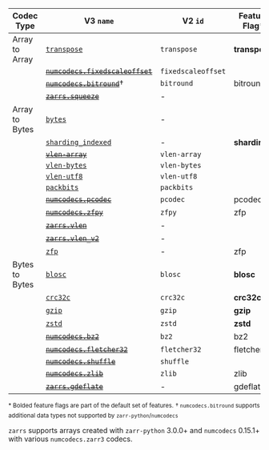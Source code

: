 | Codec Type     | V3 `name`                          | V2 `id`                             | Feature Flag* |
| -------------- | ---------------------------------- | ----------------------------------- | ------------- |
| Array to Array | [`transpose`]                      | `transpose`                         | **transpose** |
|                | ~~[`numcodecs.fixedscaleoffset`]~~ | `fixedscaleoffset`                  |               |
|                | ~~[`numcodecs.bitround`]~~†        | `bitround`                          | bitround      |
|                | ~~[`zarrs.squeeze`]~~              | -                                   |               |
| Array to Bytes | [`bytes`]                          | -                                   |               |
|                | [`sharding_indexed`]               | -                                   | **sharding**  |
|                | ~~[`vlen-array`]~~                 | `vlen-array`                        |               |
|                | [`vlen-bytes`]                     | `vlen-bytes`                        |               |
|                | [`vlen-utf8`]                      | `vlen-utf8`                         |               |
|                | [`packbits`]                       | `packbits`                          |               |
|                | ~~[`numcodecs.pcodec`]~~           | `pcodec`                            | pcodec        |
|                | ~~[`numcodecs.zfpy`]~~             | `zfpy`                              | zfp           |
|                | ~~[`zarrs.vlen`]~~                 | -                                   |               |
|                | ~~[`zarrs.vlen_v2`]~~              | -                                   |               |
|                | [`zfp`]                            | -                                   | zfp           |
| Bytes to Bytes | [`blosc`]                          | `blosc`                             | **blosc**     |
|                | [`crc32c`]                         | `crc32c`                            | **crc32c**    |
|                | [`gzip`]                           | `gzip`                              | **gzip**      |
|                | [`zstd`]                           | `zstd`                              | **zstd**      |
|                | ~~[`numcodecs.bz2`]~~              | `bz2`                               | bz2           |
|                | ~~[`numcodecs.fletcher32`]~~       | `fletcher32`                        | fletcher32    |
|                | ~~[`numcodecs.shuffle`]~~          | `shuffle`                           |               |
|                | ~~[`numcodecs.zlib`]~~             | `zlib`                              | zlib          |
|                | ~~[`zarrs.gdeflate`]~~             | -                                   | gdeflate      |

<sup>\* Bolded feature flags are part of the default set of features.</sup>
<sup>† `numcodecs.bitround` supports additional data types not supported by `zarr-python`/`numcodecs`</sup>

[Zarr V3.0 Blosc]: https://zarr-specs.readthedocs.io/en/latest/v3/codecs/blosc/index.html
[Zarr V3.0 Bytes]: https://zarr-specs.readthedocs.io/en/latest/v3/codecs/bytes/index.html
[Zarr V3.0 CRC32C]: https://zarr-specs.readthedocs.io/en/latest/v3/codecs/crc32c/index.html
[Zarr V3.0 Gzip]: https://zarr-specs.readthedocs.io/en/latest/v3/codecs/gzip/index.html
[Zarr V3.0 Sharding]: https://zarr-specs.readthedocs.io/en/latest/v3/codecs/sharding-indexed/index.html
[Zarr V3.0 Transpose]: https://zarr-specs.readthedocs.io/en/latest/v3/codecs/transpose/index.html

[zarr-extensions/codecs/vlen-bytes]: https://github.com/zarr-developers/zarr-extensions/tree/main/codecs/vlen-bytes
[zarr-extensions/codecs/vlen-utf8]: https://github.com/zarr-developers/zarr-extensions/tree/main/codecs/vlen-utf8
[zarr-extensions/codecs/packbits]: https://github.com/zarr-developers/zarr-extensions/tree/main/codecs/packbits
[zarr-extensions/codecs/zfp]: https://github.com/zarr-developers/zarr-extensions/tree/main/codecs/zfp
[zarr-extensions/codecs/zstd]: https://github.com/zarr-developers/zarr-extensions/tree/main/codecs/zstd

[`transpose`]: crate::array::codec::array_to_array::transpose
[`numcodecs.bitround`]: crate::array::codec::array_to_array::bitround
[`numcodecs.fixedscaleoffset`]: crate::array::codec::array_to_array::fixedscaleoffset
[`zarrs.squeeze`]: crate::array::codec::array_to_array::squeeze

[`bytes`]: crate::array::codec::array_to_bytes::bytes
[`vlen-array`]: crate::array::codec::array_to_bytes::vlen_array
[`vlen-bytes`]: crate::array::codec::array_to_bytes::vlen_bytes
[`vlen-utf8`]: crate::array::codec::array_to_bytes::vlen_utf8
[`sharding_indexed`]: crate::array::codec::array_to_bytes::sharding
[`numcodecs.pcodec`]: crate::array::codec::array_to_bytes::pcodec
[`numcodecs.zfpy`]: crate::array::codec::array_to_bytes::zfpy
[`packbits`]: crate::array::codec::array_to_bytes::packbits
[`zarrs.vlen`]: crate::array::codec::array_to_bytes::vlen
[`zarrs.vlen_v2`]: crate::array::codec::array_to_bytes::vlen_v2
[`zfp`]: crate::array::codec::array_to_bytes::zfp

[`blosc`]: crate::array::codec::bytes_to_bytes::blosc
[`crc32c`]: crate::array::codec::bytes_to_bytes::crc32c
[`gzip`]: crate::array::codec::bytes_to_bytes::gzip
[`zstd`]: crate::array::codec::bytes_to_bytes::zstd
[`numcodecs.bz2`]: crate::array::codec::bytes_to_bytes::gzip
[`numcodecs.fletcher32`]: crate::array::codec::bytes_to_bytes::fletcher32
[`numcodecs.shuffle`]: crate::array::codec::bytes_to_bytes::shuffle
[`numcodecs.zlib`]: crate::array::codec::bytes_to_bytes::zlib
[`zarrs.gdeflate`]: crate::array::codec::bytes_to_bytes::gdeflate

`zarrs` supports arrays created with `zarr-python` 3.0.0+ and `numcodecs` 0.15.1+ with various `numcodecs.zarr3` codecs.
